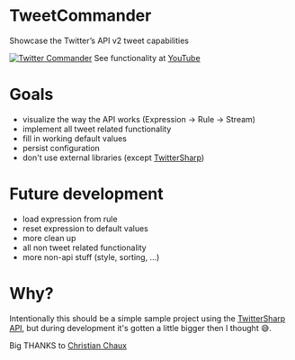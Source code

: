 # TweetCommander
Showcase the Twitter’s API v2 tweet capabilities

[![Twitter Commander](https://user-images.githubusercontent.com/9695930/183764648-412e3818-7416-492c-87ce-b14e615097ef.png)](https://youtu.be/QKtrfer5jwU "TweetCommander functionalty")
See functionality at [YouTube](https://youtu.be/QKtrfer5jwU)
# Goals

- visualize the way the API works (Expression -> Rule -> Stream)
- implement all tweet related functionality
- fill in working default values
- persist configuration
- don't use external libraries (except [TwitterSharp](https://github.com/Xwilarg/TwitterSharp))

# Future development

- load expression from rule
- reset expression to default values
- more clean up
- all non tweet related functionality
- more non-api stuff (style, sorting, ...)

# Why?

Intentionally this should be a simple sample project using the [TwitterSharp API](https://github.com/Xwilarg/TwitterSharp), but during development it's gotten a little bigger then I thought 😅.

Big THANKS to [Christian Chaux](https://github.com/Xwilarg)
